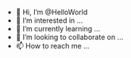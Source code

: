 - 👋 Hi, I’m @HelloWorld
- 👀 I’m interested in ...
- 🌱 I’m currently learning ...
- 💞️ I’m looking to collaborate on ...
- 📫 How to reach me ...